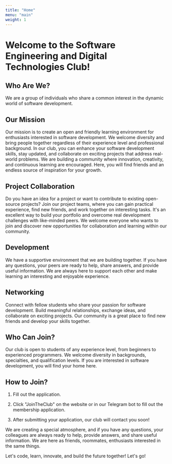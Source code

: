 ```yaml
---
title: "Home"
menu: "main"
weight: 1
---
```


# Welcome to the Software Engineering and Digital Technologies Club!

## Who Are We?

We are a group of individuals who share a common interest in the dynamic world of software development.

## Our Mission

Our mission is to create an open and friendly learning environment for enthusiasts interested in software development. We welcome diversity and bring people together regardless of their experience level and professional background. In our club, you can enhance your software development skills, stay updated, and collaborate on exciting projects that address real-world problems. We are building a community where innovation, creativity, and continuous learning are encouraged. Here, you will find friends and an endless source of inspiration for your growth.

## Project Collaboration

Do you have an idea for a project or want to contribute to existing open-source projects? Join our project teams, where you can gain practical experience, find new friends, and work together on interesting tasks. It's an excellent way to build your portfolio and overcome real development challenges with like-minded peers. We welcome everyone who wants to join and discover new opportunities for collaboration and learning within our community.

## Development

We have a supportive environment that we are building together. If you have any questions, your peers are ready to help, share answers, and provide useful information. We are always here to support each other and make learning an interesting and enjoyable experience.

## Networking

Connect with fellow students who share your passion for software development. Build meaningful relationships, exchange ideas, and collaborate on exciting projects. Our community is a great place to find new friends and develop your skills together.

## Who Can Join?

Our club is open to students of any experience level, from beginners to experienced programmers. We welcome diversity in backgrounds, specialties, and qualification levels. If you are interested in software development, you will find your home here.

## How to Join?

1. Fill out the application.

2. Click "JoinTheClub" on the website or in our Telegram bot to fill out the membership application.

3. After submitting your application, our club will contact you soon!

We are creating a special atmosphere, and if you have any questions, your colleagues are always ready to help, provide answers, and share useful information. We are here as friends, roommates, enthusiasts interested in the same things.

Let's code, learn, innovate, and build the future together! Let's go!
